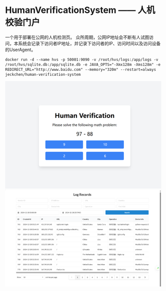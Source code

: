 # HumanVerificationSystem —— 人机校验门户

一个用于部署在公网的人机检测页。
众所周期，公网IP地址会不断有人试图访问，本系统会记录下访问者IP地址，并记录下访问者的IP、访问时间以及访问设备的UserAgent。

```shell
docker run -d --name hvs -p 50001:9090 -v /root/hvs/logs:/app/logs -v /root/hvs/sqlite.db:/app/sqlite.db -e JAVA_OPTS="-Xmx128m -Xms128m" -e REDIRECT_URL="http://www.baidu.com" --memory="320m" --restart=always jeckchen/human-verification-system
```
![](https://raw.githubusercontent.com/JeckChen666/Jc-Private-Repository/main/image/202420241228200754.png)
![](https://raw.githubusercontent.com/JeckChen666/Jc-Private-Repository/main/image/202420241228200630.png)